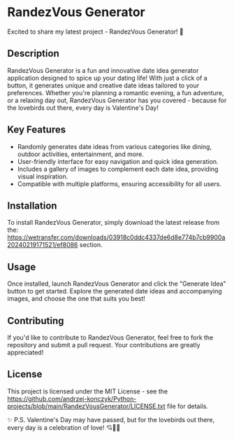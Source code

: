# RandezVous Generator

Excited to share my latest project - RandezVous Generator! 🎉

## Description
RandezVous Generator is a fun and innovative date idea generator application designed to spice up your dating life! With just a click of a button, it generates unique and creative date ideas tailored to your preferences. Whether you're planning a romantic evening, a fun adventure, or a relaxing day out, RandezVous Generator has you covered - because for the lovebirds out there, every day is Valentine's Day!

## Key Features
- Randomly generates date ideas from various categories like dining, outdoor activities, entertainment, and more.
- User-friendly interface for easy navigation and quick idea generation.
- Includes a gallery of images to complement each date idea, providing visual inspiration.
- Compatible with multiple platforms, ensuring accessibility for all users.

## Installation
To install RandezVous Generator, simply download the latest release from the: https://wetransfer.com/downloads/03918c0ddc4337de6d8e774b7cb9900a20240219171521/ef8086 section.

## Usage
Once installed, launch RandezVous Generator and click the "Generate Idea" button to get started. Explore the generated date ideas and accompanying images, and choose the one that suits you best!

## Contributing
If you'd like to contribute to RandezVous Generator, feel free to fork the repository and submit a pull request. Your contributions are greatly appreciated!

## License
This project is licensed under the MIT License - see the https://github.com/andrzej-konczyk/Python-projects/blob/main/RandezVousGenerator/LICENSE.txt file for details.

✨ P.S. Valentine's Day may have passed, but for the lovebirds out there, every day is a celebration of love! 💘💑💖
